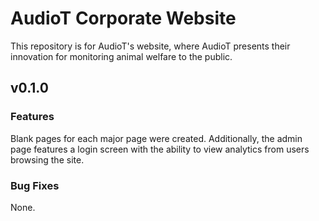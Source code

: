 # AudioT Corporate Website
This repository is for AudioT's website, where AudioT presents their innovation for monitoring animal welfare to the public. 

## v0.1.0
### Features
Blank pages for each major page were created. Additionally, the admin page features a login screen with the ability to view analytics from users browsing the site.

### Bug Fixes
None.

